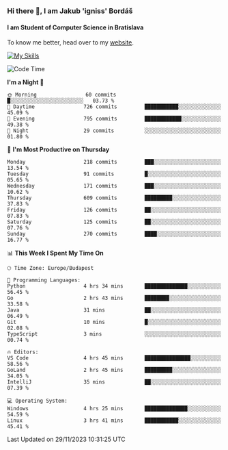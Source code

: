 ### Hi there 👋, I am Jakub 'igniss' Bordáš

#### I am Student of Computer Science in Bratislava
To know me better, head over to my [website](https://bordas.sk).

[![My Skills](https://skillicons.dev/icons?i=js,html,css,figma,svelte,java,kotlin,python,postgresql,typescript,nest,nodejs)](https://bordas.sk)


<!--START_SECTION:waka-->
![Code Time](http://img.shields.io/badge/Code%20Time-1%2C288%20hrs%2031%20mins-blue)

**I'm a Night 🦉** 

```text
🌞 Morning                60 commits          █░░░░░░░░░░░░░░░░░░░░░░░░   03.73 % 
🌆 Daytime                726 commits         ███████████░░░░░░░░░░░░░░   45.09 % 
🌃 Evening                795 commits         ████████████░░░░░░░░░░░░░   49.38 % 
🌙 Night                  29 commits          ░░░░░░░░░░░░░░░░░░░░░░░░░   01.80 % 
```
📅 **I'm Most Productive on Thursday** 

```text
Monday                   218 commits         ███░░░░░░░░░░░░░░░░░░░░░░   13.54 % 
Tuesday                  91 commits          █░░░░░░░░░░░░░░░░░░░░░░░░   05.65 % 
Wednesday                171 commits         ███░░░░░░░░░░░░░░░░░░░░░░   10.62 % 
Thursday                 609 commits         █████████░░░░░░░░░░░░░░░░   37.83 % 
Friday                   126 commits         ██░░░░░░░░░░░░░░░░░░░░░░░   07.83 % 
Saturday                 125 commits         ██░░░░░░░░░░░░░░░░░░░░░░░   07.76 % 
Sunday                   270 commits         ████░░░░░░░░░░░░░░░░░░░░░   16.77 % 
```


📊 **This Week I Spent My Time On** 

```text
🕑︎ Time Zone: Europe/Budapest

💬 Programming Languages: 
Python                   4 hrs 34 mins       ██████████████░░░░░░░░░░░   56.45 % 
Go                       2 hrs 43 mins       ████████░░░░░░░░░░░░░░░░░   33.58 % 
Java                     31 mins             ██░░░░░░░░░░░░░░░░░░░░░░░   06.49 % 
Git                      10 mins             █░░░░░░░░░░░░░░░░░░░░░░░░   02.08 % 
TypeScript               3 mins              ░░░░░░░░░░░░░░░░░░░░░░░░░   00.74 % 

🔥 Editors: 
VS Code                  4 hrs 45 mins       ███████████████░░░░░░░░░░   58.56 % 
GoLand                   2 hrs 45 mins       █████████░░░░░░░░░░░░░░░░   34.05 % 
IntelliJ                 35 mins             ██░░░░░░░░░░░░░░░░░░░░░░░   07.39 % 

💻 Operating System: 
Windows                  4 hrs 25 mins       ██████████████░░░░░░░░░░░   54.59 % 
Linux                    3 hrs 41 mins       ███████████░░░░░░░░░░░░░░   45.41 % 
```


 Last Updated on 29/11/2023 10:31:25 UTC
<!--END_SECTION:waka-->
